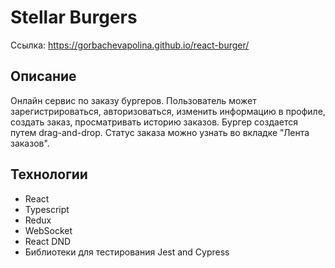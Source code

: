 # Stellar Burgers
Ссылка: https://gorbachevapolina.github.io/react-burger/

## Описание
Онлайн сервис по заказу бургеров. Пользователь может зарегистрироваться, авторизоваться, изменить информацию в профиле, создать заказ, просматривать историю заказов. Бургер создается путем drag-and-drop. Статус заказа можно узнать во вкладке "Лента заказов".

## Технологии 
* React 
* Typescript
* Redux
* WebSocket
* React DND
* Библиотеки для тестирования Jest and Cypress 
